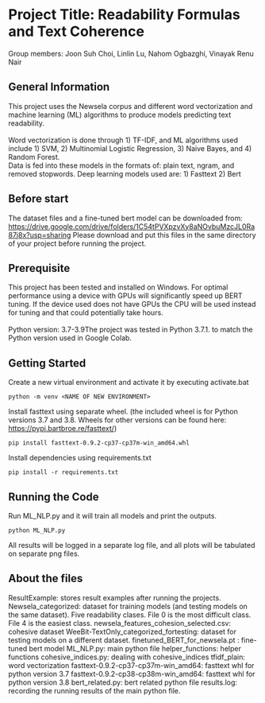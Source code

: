 # Project Title: Readability Formulas and Text Coherence

Group members: Joon Suh Choi, Linlin Lu, Nahom Ogbazghi, Vinayak Renu Nair


## General Information
This project uses the Newsela corpus and different word vectorization and machine learning (ML) algorithms to produce models predicting text readability.<br/><br/>
Word vectorization is done through 1) TF-IDF, and ML algorithms used include 1) SVM, 2) Multinomial Logistic Regression, 3) Naive Bayes, and 4) Random Forest. <br/>Data is fed into these models in the formats of: plain text, ngram, and removed stopwords.
Deep learning models used are: 1) Fasttext 2) Bert
## Before start
The dataset files and a fine-tuned bert model can be downloaded from: https://drive.google.com/drive/folders/1C54tPVXpzvXy8aNOvbuMzcJL0Ra87j8x?usp=sharing
Please download and put this files in the same directory of your project before running the project.
## Prerequisite
This project has been tested and installed on Windows. For optimal performance using a device with GPUs will significantly speed up BERT tuning. If the device used does not have GPUs the CPU will be used instead for tuning and that could potentially take hours.<br/>
<br/>Python version: 3.7-3.9The project was tested in Python 3.7.1. to match the Python version used in Google Colab.

## Getting Started
Create a new virtual environment and activate it by executing activate.bat
```
python -m venv <NAME OF NEW ENVIRONMENT>
```
Install fasttext using separate wheel. (the included wheel is for Python versions 3.7 and 3.8. Wheels for other versions can be found here: https://pypi.bartbroe.re/fasttext/)
```
pip install fasttext-0.9.2-cp37-cp37m-win_amd64.whl
```
Install dependencies using requirements.txt
```
pip install -r requirements.txt
```

## Running the Code
Run ML_NLP.py and it will train all models and print the outputs.
```
python ML_NLP.py
```

All results will be logged in a separate log file, and all plots will be tabulated on separate png files.

## About the files
ResultExample: stores result examples after running the projects.
Newsela_categorized: dataset for training models (and testing models on the same dataset). Five readability clases. File 0 is the most difficult class. File 4 is the easiest class.
newsela_features_cohesion_selected.csv: cohesive dataset
WeeBit-TextOnly_categorized_fortesting: dataset for testing models on a different dataset.
finetuned_BERT_for_newsela.pt : fine-tuned bert model
ML_NLP.py: main python file
helper_functions: helper functions
cohesive_indices.py: dealing with cohesive_indices
tfidf_plain: word vectorization
fasttext-0.9.2-cp37-cp37m-win_amd64: fasttext whl for python version 3.7
fasttext-0.9.2-cp38-cp38m-win_amd64: fasttext whl for python version 3.8
bert_related.py: bert related python file
results.log: recording the running results of the main python file.
